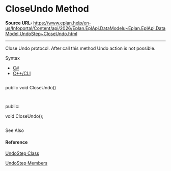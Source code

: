 # CloseUndo Method

**Source URL:** https://www.eplan.help/en-us/Infoportal/Content/api/2026/Eplan.EplApi.DataModelu~Eplan.EplApi.DataModel.UndoStep~CloseUndo.html

---

Close Undo protocol. After call this method Undo action is not possible.

Syntax

- [C#](#i-syntax-CS)
- [C++/CLI](#i-syntax-CPP2005)

```
```
public void CloseUndo()
```
```

```
```
public:
void CloseUndo();
```
```



See Also

#### Reference

[UndoStep Class](Eplan.EplApi.DataModelu~Eplan.EplApi.DataModel.UndoStep.html)
  
[UndoStep Members](Eplan.EplApi.DataModelu~Eplan.EplApi.DataModel.UndoStep_members.html)